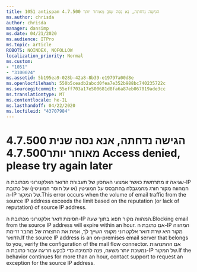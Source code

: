 ```yaml
---
title: 1051 antispam 4.7.500 הגישה נדחתה, נא נסה שוב מאוחר יותר
ms.author: chrisda
author: chrisda
manager: dansimp
ms.date: 04/21/2020
ms.audience: ITPro
ms.topic: article
ROBOTS: NOINDEX, NOFOLLOW
localization_priority: Normal
ms.custom:
- "1051"
- "3100024"
ms.assetid: 5b195ea9-028b-42a8-8b39-e19797a00d8e
ms.openlocfilehash: 550b5ceadb2abcd0fea7e352b988bc740235722c
ms.sourcegitcommit: 55eff703a17e500681d8fa6a87eb067019ade3cc
ms.translationtype: MT
ms.contentlocale: he-IL
ms.lasthandoff: 04/22/2020
ms.locfileid: "43707984"
---
```

# <a name="47500-access-denied-please-try-again-later"></a><span data-ttu-id="b85ca-102">4.7.500 הגישה נדחתה, אנא נסה שנית מאוחר יותר</span><span class="sxs-lookup"><span data-stu-id="b85ca-102">4.7.500 Access denied, please try again later</span></span>

<span data-ttu-id="b85ca-103">שגיאה זו מתרחשת כאשר אמצעי האחסון של תעבורת הדואר האלקטרוני מכתובת ה-IP המהווה מקור חורג מהמגבלה בהתבסס על המוניטין (או על חוסר המוניטין) של כתובת ה-IP של המקור.</span><span class="sxs-lookup"><span data-stu-id="b85ca-103">This error occurs when the volume of email traffic from the source IP address exceeds the limit based on the reputation (or lack of reputation) of source IP address.</span></span>

<span data-ttu-id="b85ca-104">חסימת דואר אלקטרוני מכתובת ה-IP המהווה מקור תפוג בתוך שעה.</span><span class="sxs-lookup"><span data-stu-id="b85ca-104">Blocking email from the source IP address will expire within an hour.</span></span> <span data-ttu-id="b85ca-105">אם כתובת ה-IP המהווה מקור היא שרת דואר אלקטרוני מקומי השייך לך, אמת את התצורה של מחבר זרימת הדואר.</span><span class="sxs-lookup"><span data-stu-id="b85ca-105">If the source IP address is an on-premises email server that belongs to you, verify the configuration of the mail flow connector.</span></span> <span data-ttu-id="b85ca-106">אם ההתנהגות נמשכת יותר משעה, פנה לתמיכה כדי לבקש חריגה עבור כתובת ה-IP של המקור.</span><span class="sxs-lookup"><span data-stu-id="b85ca-106">If the behavior continues for more than an hour, contact support to request an exception for the source IP address.</span></span>
